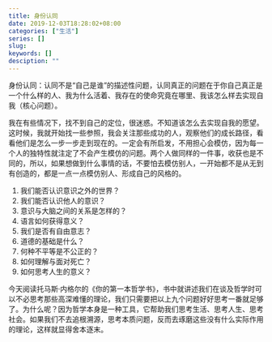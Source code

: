```yaml
---
title: 身份认同
date: 2019-12-03T18:28:02+08:00
categories: ["生活"]
series: []
slug: 
keywords: []
desciption: ""
---
```


身份认同：认同不是“自己是谁”的描述性问题，认同真正的问题在于你自己真正是一个什么样的人、我为什么活着、我存在的使命究竟在哪里、我该怎么样去实现自我（核心问题）。

我在有些情况下，找不到自己的定位，很迷惑。不知道该怎么去实现自我的愿望。这时候，我就开始找一些参照，我会关注那些成功的人，观察他们的成长路径，看看他们是怎么一步一步走到现在的。一定会有所启发，不用担心会模仿，因为每一个人的独特性就注定了不会产生模仿的问题。两个人做同样的一件事，收获也是不同的，所以，如果想做到什么事情的话，不要怕去模仿别人，一开始都不是从无到有创造的，都是一点一点模仿别人、形成自己的风格的。

1. 我们能否认识意识之外的世界？
2. 我们能否认识他人的意识？
3. 意识与大脑之间的关系是怎样的？
4. 语言如何获得意义？
5. 我们是否有自由意志？
6. 道德的基础是什么？
7. 何种不平等是不公正的？
8. 如何理解与面对死亡？
9. 如何思考人生的意义？

今天阅读托马斯·内格尔的《你的第一本哲学书》，书中就讲述我们在谈及哲学时可以不必思考那些高深难懂的理论，我们只需要把以上九个问题好好思考一番就足够了。为什么呢？因为哲学本身是一种工具，它帮助我们思考生活、思考人生、思考社会。如果我们不去追根溯源，思考本质问题，反而去琢磨这些没有什么实际作用的理论，这样就显得舍本逐末。